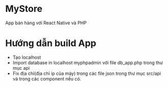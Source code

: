 # MyStore
App bán hàng với React Native và PHP
# Hướng dẫn build App
- Tạo localhost
- Import database in localhost myphpadmin với file db_app.php trong thư mục api
- Fix địa chỉ(địa chỉ ip của máy) trong các file json trong thư mục src/api và trong các component nếu có.
